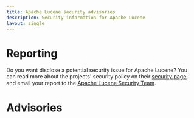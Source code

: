 ```yaml
---
title: Apache Lucene security advisories
description: Security information for Apache Lucene
layout: single
---
```


# Reporting

Do you want disclose a potential security issue for Apache Lucene? You can read more about the projects' security policy on their [security page](None), and email your report to the  [Apache Lucene Security Team](mailto:security@lucene.apache.org).

# Advisories
